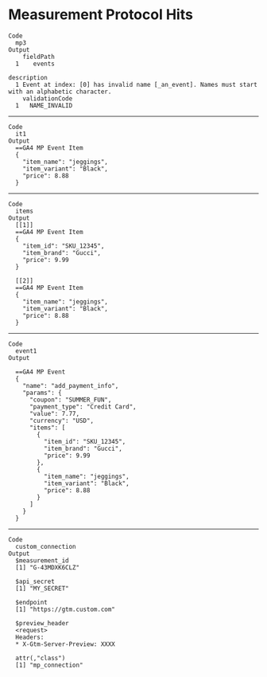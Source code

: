 # Measurement Protocol Hits

    Code
      mp3
    Output
        fieldPath
      1    events
                                                                                             description
      1 Event at index: [0] has invalid name [_an_event]. Names must start with an alphabetic character.
        validationCode
      1   NAME_INVALID

---

    Code
      it1
    Output
      ==GA4 MP Event Item
      {
        "item_name": "jeggings",
        "item_variant": "Black",
        "price": 8.88
      } 

---

    Code
      items
    Output
      [[1]]
      ==GA4 MP Event Item
      {
        "item_id": "SKU_12345",
        "item_brand": "Gucci",
        "price": 9.99
      } 
      
      [[2]]
      ==GA4 MP Event Item
      {
        "item_name": "jeggings",
        "item_variant": "Black",
        "price": 8.88
      } 
      

---

    Code
      event1
    Output
      
      ==GA4 MP Event
      {
        "name": "add_payment_info",
        "params": {
          "coupon": "SUMMER_FUN",
          "payment_type": "Credit Card",
          "value": 7.77,
          "currency": "USD",
          "items": [
            {
              "item_id": "SKU_12345",
              "item_brand": "Gucci",
              "price": 9.99
            },
            {
              "item_name": "jeggings",
              "item_variant": "Black",
              "price": 8.88
            }
          ]
        }
      } 

---

    Code
      custom_connection
    Output
      $measurement_id
      [1] "G-43MDXK6CLZ"
      
      $api_secret
      [1] "MY_SECRET"
      
      $endpoint
      [1] "https://gtm.custom.com"
      
      $preview_header
      <request>
      Headers:
      * X-Gtm-Server-Preview: XXXX
      
      attr(,"class")
      [1] "mp_connection"

